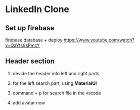 # LinkedIn Clone

## Set up firebase

firebase database + deploy
https://www.youtube.com/watch?v=QaYts9sPmcY

## Header section

1. devide the header into left and right parts
2. for the left search part, using <b>MaterialUI</b>
3. command + p for search file in the vscode

4. add avatar now
